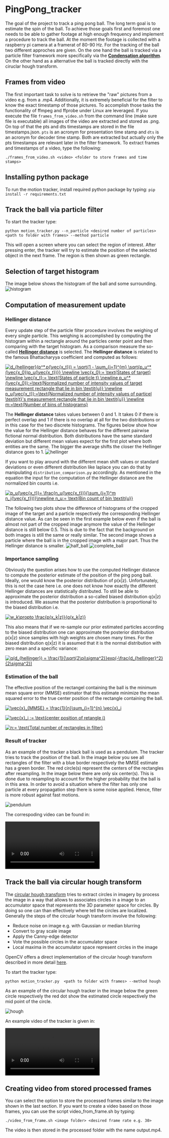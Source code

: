 # PingPong_tracker
The goal of the project to track a ping pong ball. The long term goal is to estimate the spin of the ball. To achieve those goals first and foremost one needs to be able to gather footage at high enough frequency and implement a procedure to track the ball. At the moment the footage is collected with a raspberry pi camera at a framerat of 80-90 Hz. For the tracking of the ball two different approches are given. On the one hand the ball is tracked via a particle filter framework more specifically via the [**Condensation algorithm**](https://en.wikipedia.org/wiki/Condensation_algorithm). On the other hand as a alternative the ball is tracked directly with the ciruclar hough transform. 

## Frames from video
The first important task to solve is to retrieve the "raw" pictures from a video e.g. from a .mp4. Additionally, it is extremely beneficial for the filter to know the exact timestamp of those pictures. To accomplish those tasks the functionality of ffmpeg and ffprobe under Linux are leveraged. If you execute the file `frames_from_video.sh` from the command line (make sure file is executable) all images of the video are extracted and stored as .png. On top of that the pts and dts timestamps are stored in the file timestamps.json. `pts` is an acronym for presentation time stamp and `dts` is an acronym for decoder time stamp. Both are extracted but actually only the pts timestamps are relevant later in the filter framework. To extract frames and timestamps of a video, type the following:

`./frames_from_video.sh <video> <folder to store frames and time stamps>`

## Installing python package
To run the motion tracker, install required python package by typing:
`pip install -r requirements.txt`

## Track the ball via particle filter
To start the tracker type:

`python motion_tracker.py --n_particle <desired number of particles> <path to folder with frames> --method particle`

This will open a screen where you can select the region of interest. After pressing enter, the tracker will try to estimate the position of the selected object in the next frame. The region is then shown as green rectangle.

## Selection of target histogram
The image below shows the histogram of the ball and some surrounding.   
![histogram](images_README/histogram.png)
## Computation of measurement update
### Hellinger distance
Every update step of the particle filter procedure involves the weighing of every single particle. This weighing is accomplished by computing the histogram within a rectangle around the particles center point and then comparing with the target histogram. As a comparison measure the so-called [**Hellinger distance**](https://en.wikipedia.org/wiki/Hellinger_distance) is selected. The **Hellinger distance** is related to the famous Bhattacharyya coefficient and computed as follows:

<a href="https://www.codecogs.com/eqnedit.php?latex=d_{hellinger}(p^*,p(\vec{x_t}))&space;=&space;\sqrt{1&space;-&space;\sum_{j=1}^{m}&space;\sqrt{p_u^*(\vec{x_0})p_u(\vec{x_t})}}&space;\newline&space;\vec{x_0}:=&space;\text{States&space;of&space;target}&space;\newline&space;\vec{x_t}:=&space;\text{States&space;of&space;particle&space;t}&space;\newline&space;p_u^*(\vec{x_0}):=\text{Normalized&space;number&space;of&space;intensity&space;values&space;of&space;target&space;measurement&space;rectangle&space;that&space;lie&space;in&space;bin&space;\textit{u}}&space;\newline&space;p_u(\vec{x_t}):=\text{Normalized&space;number&space;of&space;intensity&space;values&space;of&space;particel&space;\textit{t}'s&space;measurement&space;rectangle&space;that&space;lie&space;in&space;bin&space;\textit{u}}&space;\newline&space;m:=\text{Number&space;of&space;bins&space;of&space;histograms}" target="_blank"><img src="https://latex.codecogs.com/gif.latex?d_{hellinger}(p^*,p(\vec{x_t}))&space;=&space;\sqrt{1&space;-&space;\sum_{j=1}^{m}&space;\sqrt{p_u^*(\vec{x_0})p_u(\vec{x_t})}}&space;\newline&space;\vec{x_0}:=&space;\text{States&space;of&space;target}&space;\newline&space;\vec{x_t}:=&space;\text{States&space;of&space;particle&space;t}&space;\newline&space;p_u^*(\vec{x_0}):=\text{Normalized&space;number&space;of&space;intensity&space;values&space;of&space;target&space;measurement&space;rectangle&space;that&space;lie&space;in&space;bin&space;\textit{u}}&space;\newline&space;p_u(\vec{x_t}):=\text{Normalized&space;number&space;of&space;intensity&space;values&space;of&space;particel&space;\textit{t}'s&space;measurement&space;rectangle&space;that&space;lie&space;in&space;bin&space;\textit{u}}&space;\newline&space;m:=\text{Number&space;of&space;bins&space;of&space;histograms}" title="d_{hellinger}(p^*,p(\vec{x_t})) = \sqrt{1 - \sum_{j=1}^{m} \sqrt{p_u^*(\vec{x_0})p_u(\vec{x_t})}} \newline \vec{x_0}:= \text{States of target} \newline \vec{x_t}:= \text{States of particle t} \newline p_u^*(\vec{x_0}):=\text{Normalized number of intensity values of target measurement rectangle that lie in bin \textit{u}} \newline p_u(\vec{x_t}):=\text{Normalized number of intensity values of particel \textit{t}'s measurement rectangle that lie in bin \textit{u}} \newline m:=\text{Number of bins of histograms}" /></a>

 The **Hellinger distance** takes values between 0 and 1. It takes 0 if there is perfect overlap and 1 if there is no overlap at all for the two distributions or in this case for the two discrete histograms. The figures below show how the value for the Hellinger distance behaves for the different pairwise fictional normal distribution. Both distributions have the same standard deviation but different mean values expect for the first plot where both entities are the same. The bigger the average shifts the closer the Hellinger distance goes to 1.
![hellinger](images_README/hellinger_hist.png)

If you want to play around with the different mean shift values or standard deviations or even different distribution like laplace you can do that by manipulating `distribution_comparison.py` accordingly. As mentioned in the equation the input for the computation of the Hellinger distance are the normalized bin counts i.e. 

<a href="https://www.codecogs.com/eqnedit.php?latex=p_u(\vec{x_t})=&space;\frac{n_u(\vec{x_t})}{\sum_{j=1}^m&space;n_j(\vec{x_t}))}\newline&space;n_u:=&space;\text{Bin&space;count&space;of&space;bin&space;\textit{u}}" target="_blank"><img src="https://latex.codecogs.com/gif.latex?p_u(\vec{x_t})=&space;\frac{n_u(\vec{x_t})}{\sum_{j=1}^m&space;n_j(\vec{x_t}))}\newline&space;n_u:=&space;\text{Bin&space;count&space;of&space;bin&space;\textit{u}}" title="p_u(\vec{x_t})= \frac{n_u(\vec{x_t})}{\sum_{j=1}^m n_j(\vec{x_t}))}\newline n_u:= \text{Bin count of bin \textit{u}}" /></a>

The following two plots show the difference of histograms of the cropped image of the target and a particle respectively the corresponding Hellinger distance value. As can be seen in the first example below even if the ball is almost not part of the cropped image anymore the value of the Hellinger distance is still below 0.5. This is due to the fact that the background on both images is still the same or really similar. The second image shows a particle where the ball is in the cropped image with a major part. Thus the Hellinger distance is smaller.
![half_ball](images_README/half_ball.png)
![complete_ball](images_README/complete_ball.png)

### Importance sampling
Obviously the question arises how to use the computed Hellinger distance to compute the posterior estimate of the position of the ping pong ball. Ideally, one would know the posterior distribution of p(x|z). Unfortunately, this is not the case here i.e. one does not know how exactly the different Hellinger distances are statistically distributed. To still be able to approximate the posterior distribution a so-called biased distribution q(x|z) is introduced. We assume that the posterior distribution is proportional to the biased distribution i.e.

<a href="https://www.codecogs.com/eqnedit.php?latex=w_k\propto&space;\frac{p(x_k|z)}{q(x_k|z)}" target="_blank"><img src="https://latex.codecogs.com/gif.latex?w_k\propto&space;\frac{p(x_k|z)}{q(x_k|z)}" title="w_k\propto \frac{p(x_k|z)}{q(x_k|z)}" /></a>

This also means that if we re-sample our prior estimated particles according to the biased distribution one can approximate the posterior distribution p(x|z) since samples with high weights are chosen many times. For the biased distribution q(x|z) it is assumed that it is the normal distribution with zero mean and a specific variance:

<a href="https://www.codecogs.com/eqnedit.php?latex=q(d_{hellinger})&space;=&space;\frac{1}{\sqrt{2\pi\sigma^2}}exp(-\frac{d_{hellinger}^2}{2\sigma^2})" target="_blank"><img src="https://latex.codecogs.com/gif.latex?q(d_{hellinger})&space;=&space;\frac{1}{\sqrt{2\pi\sigma^2}}exp(-\frac{d_{hellinger}^2}{2\sigma^2})" title="q(d_{hellinger}) = \frac{1}{\sqrt{2\pi\sigma^2}}exp(-\frac{d_{hellinger}^2}{2\sigma^2})" /></a>

### Estimation of the ball
The effective position of the rectangel containing the ball is the minimum mean square error (MMSE) estimator that this estimate minimize the mean squared error to the true center position of the rectangle containing the ball. 

<a href="https://www.codecogs.com/eqnedit.php?latex=\vec{x}_{MMSE}&space;=&space;\frac{1}{n}\sum_{i=1}^{n}&space;\vec{x}_i" target="_blank"><img src="https://latex.codecogs.com/gif.latex?\vec{x}_{MMSE}&space;=&space;\frac{1}{n}\sum_{i=1}^{n}&space;\vec{x}_i" title="\vec{x}_{MMSE} = \frac{1}{n}\sum_{i=1}^{n} \vec{x}_i" /></a>

<a href="https://www.codecogs.com/eqnedit.php?latex=\vec{x}_i&space;:=&space;\text{center&space;position&space;of&space;retangle&space;i}" target="_blank"><img src="https://latex.codecogs.com/gif.latex?\vec{x}_i&space;:=&space;\text{center&space;position&space;of&space;retangle&space;i}" title="\vec{x}_i := \text{center position of retangle i}" /></a>

<a href="https://www.codecogs.com/eqnedit.php?latex=n:=&space;\text{Total&space;number&space;of&space;rectangles&space;in&space;filter}" target="_blank"><img src="https://latex.codecogs.com/gif.latex?n:=&space;\text{Total&space;number&space;of&space;rectangles&space;in&space;filter}" title="n:= \text{Total number of rectangles in filter}" /></a>

### Result of tracker
As an example of the tracker a black ball is used as a pendulum. The tracker tries to track the position of the ball. In the image below you see all rectangles of the filter with a blue border respectively the MMSE estimate has a green border. The red circle(s) represent the centers of the rectangles after resampling. In the image below there are only six center(s). This is done due to resampling to account for the higher probability that the ball is in this area. In order to avoid a situation where the filter has only one particle at every propagation step there is some noise applied. Hence, filter is more robust against fast motions.

![pendulum](images_README/pend_tracker.png)

The correspoding video can be found in:

![pendulum_ball](images_README/pendulum_ball.mp4)

## Track the ball via circular hough transform
The [circular hough transform](https://en.wikipedia.org/wiki/Circle_Hough_Transform) tries to extract circles in imagery by process the image in a way that allows to associates circles in a image to an accumulator space that represents the 3D parameter space for circles. By doing so one can than effectively where tell the circles are localized. Generally the steps of the circular hough transform involve the following:
* Reduce noise on image e.g. with Gaussian or median blurring
* Convert to gray scale image
* Apply the Canny-edge detector
* Vote the possible circles in the accumulator space
* Local maxima in the accumulator space represent circles in the image

OpenCV offers a direct implementation of the circular hough transform described in more detail [here](https://docs.opencv.org/2.4/doc/tutorials/imgproc/imgtrans/hough_circle/hough_circle.html).

To start the tracker type:

`python motion_tracker.py  <path to folder with frames> --method hough`

As an example of the circular hough tracker in the image below the green circle respectively the red dot show the estimated circle respectively the mid point of the circle.

![hough](images_README/hough_tracker.png)

An example video of the tracker is given in:

![hough_tracker](images_README/hough_tracker.mp4)

## Creating video from stored processed frames
You can select the option to store the processed frames similar to the image shown in the last section. If you want to create a video based on those frames, you can use the script video_from_frame.sh by typing:

`./video_from_frame.sh <image folder> <desired frame rate e.g. 30>`

The video is then stored in the processed folder with the name output.mp4.
